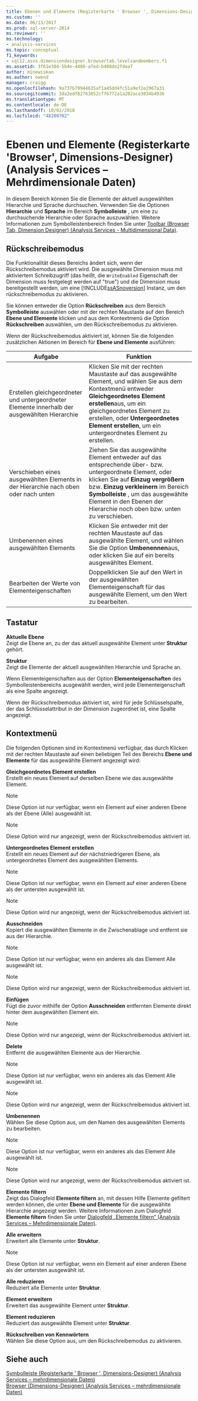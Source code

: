 ```yaml
---
title: Ebenen und Elemente (Registerkarte ' Browser ', Dimensions-Designer) (Analysis Services – mehrdimensionale Daten) | Microsoft-Dokumentation
ms.custom: ''
ms.date: 06/13/2017
ms.prod: sql-server-2014
ms.reviewer: ''
ms.technology:
- analysis-services
ms.topic: conceptual
f1_keywords:
- sql12.asvs.dimensiondesigner.browsertab.levelsandmembers.f1
ms.assetid: 3f61e384-5b4e-4480-a7ed-b408de2fdea7
author: minewiskan
ms.author: owend
manager: craigg
ms.openlocfilehash: 9a737b79944635af1a45dd4fc51a9ef2e2967a31
ms.sourcegitcommit: 3da2edf82763852cff6772a1a282ace3034b4936
ms.translationtype: MT
ms.contentlocale: de-DE
ms.lasthandoff: 10/02/2018
ms.locfileid: "48209702"
---
```

# <a name="level-and-members-browser-tab-dimension-designer-analysis-services---multidimensional-data"></a>Ebenen und Elemente (Registerkarte 'Browser', Dimensions-Designer) (Analysis Services – Mehrdimensionale Daten)
  In diesem Bereich können Sie die Elemente der aktuell ausgewählten Hierarchie und Sprache durchsuchen. Verwenden Sie die Optionen **Hierarchie** und **Sprache** im Bereich **Symbolleiste** , um eine zu durchsuchende Hierarchie oder Sprache auszuwählen. Weitere Informationen zum Symbolleistenbereich finden Sie unter [Toolbar &#40;Browser Tab, Dimension Designer&#41; &#40;Analysis Services - Multidimensional Data&#41;](toolbar-browser-tab-dimension-designer-analysis-services-multidimensional-data.md).  
  
## <a name="writeback-mode"></a>Rückschreibemodus  
 Die Funktionalität dieses Bereichs ändert sich, wenn der Rückschreibemodus aktiviert wird. Die ausgewählte Dimension muss mit aktiviertem Schreibzugriff (das heißt, die `WriteEnabled` Eigenschaft der Dimension muss festgelegt werden auf "true") und die Dimension muss bereitgestellt werden, um eine [!INCLUDE[ssASnoversion](../includes/ssasnoversion-md.md)] Instanz, um den rückschreibemodus zu aktivieren.  
  
 Sie können entweder die Option **Rückschreiben** aus dem Bereich **Symbolleiste** auswählen oder mit der rechten Maustaste auf den Bereich **Ebene und Elemente** klicken und aus dem Kontextmenü die Option **Rückschreiben** auswählen, um den Rückschreibemodus zu aktivieren.  
  
 Wenn der Rückschreibemodus aktiviert ist, können Sie die folgenden zusätzlichen Aktionen im Bereich  für **Ebene und Elemente** ausführen:  
  
|Aufgabe|Funktion|  
|-----------|-------------|  
|Erstellen gleichgeordneter und untergeordneter Elemente innerhalb der ausgewählten Hierarchie|Klicken Sie mit der rechten Maustaste auf das ausgewählte Element, und wählen Sie aus dem Kontextmenü entweder **Gleichgeordnetes Element erstellen**aus, um ein gleichgeordnetes Element zu erstellen, oder **Untergeordnetes Element erstellen**, um ein untergeordnetes Element zu erstellen.|  
|Verschieben eines ausgewählten Elements in der Hierarchie nach oben oder nach unten|Ziehen Sie das ausgewählte Element entweder auf das entsprechende über- bzw. untergeordnete Element, oder klicken Sie auf **Einzug vergrößern** bzw. **Einzug verkleinern** im Bereich **Symbolleiste** , um das ausgewählte Element in den Ebenen der Hierarchie noch oben bzw. unten zu verschieben.|  
|Umbenennen eines ausgewählten Elements|Klicken Sie entweder mit der rechten Maustaste auf das ausgewählte Element, und wählen Sie die Option **Umbenennen**aus, oder klicken Sie auf ein bereits ausgewähltes Element.|  
|Bearbeiten der Werte von Elementeigenschaften|Doppelklicken Sie auf den Wert in der ausgewählten Elementeigenschaft für das ausgewählte Element, um den Wert zu bearbeiten.|  
  
## <a name="options"></a>Tastatur  
 **Aktuelle Ebene**  
 Zeigt die Ebene an, zu der das aktuell ausgewählte Element unter **Struktur** gehört.  
  
 **Struktur**  
 Zeigt die Elemente der aktuell ausgewählten Hierarchie und Sprache an.  
  
 Wenn Elementeigenschaften aus der Option **Elementeigenschaften** des Symbolleistenbereichs ausgewählt werden, wird jede Elementeigenschaft als eine Spalte angezeigt.  
  
 Wenn der Rückschreibemodus aktiviert ist, wird für jede Schlüsselspalte, der das Schlüsselattribut in der Dimension zugeordnet ist, eine Spalte angezeigt.  
  
## <a name="context-menu"></a>Kontextmenü  
 Die folgenden Optionen sind im Kontextmenü verfügbar, das durch Klicken mit der rechten Maustaste auf einen beliebigen Teil des Bereichs **Ebene und Elemente** für das ausgewählte Element angezeigt wird:  
  
 **Gleichgeordnetes Element erstellen**  
 Erstellt ein neues Element auf derselben Ebene wie das ausgewählte Element.  
  
> [!NOTE]  
>  Diese Option ist nur verfügbar, wenn ein Element auf einer anderen Ebene als der Ebene (Alle) ausgewählt ist.  
  
> [!NOTE]  
>  Diese Option wird nur angezeigt, wenn der Rückschreibemodus aktiviert ist.  
  
 **Untergeordnetes Element erstellen**  
 Erstellt ein neues Element auf der nächstniedrigeren Ebene, als untergeordnetes Element des ausgewählten Elements.  
  
> [!NOTE]  
>  Diese Option ist nur verfügbar, wenn ein Element auf einer anderen Ebene als der untersten ausgewählt ist.  
  
> [!NOTE]  
>  Diese Option wird nur angezeigt, wenn der Rückschreibemodus aktiviert ist.  
  
 **Ausschneiden**  
 Kopiert die ausgewählten Elemente in die Zwischenablage und entfernt sie aus der Hierarchie.  
  
> [!NOTE]  
>  Diese Option ist nur verfügbar, wenn ein anderes als das Element Alle ausgewählt ist.  
  
> [!NOTE]  
>  Diese Option wird nur angezeigt, wenn der Rückschreibemodus aktiviert ist.  
  
 **Einfügen**  
 Fügt die zuvor mithilfe der Option **Ausschneiden** entfernten Elemente direkt hinter dem ausgewählten Element ein.  
  
> [!NOTE]  
>  Diese Option wird nur angezeigt, wenn der Rückschreibemodus aktiviert ist.  
  
 **Delete**  
 Entfernt die ausgewählten Elemente aus der Hierarchie.  
  
> [!NOTE]  
>  Diese Option ist nur verfügbar, wenn ein anderes als das Element Alle ausgewählt ist.  
  
> [!NOTE]  
>  Diese Option wird nur angezeigt, wenn der Rückschreibemodus aktiviert ist.  
  
 **Umbenennen**  
 Wählen Sie diese Option aus, um den Namen des ausgewählten Elements zu bearbeiten.  
  
> [!NOTE]  
>  Diese Option ist nur verfügbar, wenn ein anderes als das Element Alle ausgewählt ist.  
  
> [!NOTE]  
>  Diese Option wird nur angezeigt, wenn der Rückschreibemodus aktiviert ist.  
  
 **Elemente filtern**  
 Zeigt das Dialogfeld **Elemente filtern** an, mit dessen Hilfe Elemente gefiltert werden können, die unter **Ebene und Elemente** für die ausgewählte Hierarchie angezeigt werden. Weitere Informationen zum Dialogfeld **Elemente filtern** finden Sie unter [Dialogfeld „Elemente filtern“ &#40;Analysis Services – Mehrdimensionale Daten&#41;](filter-members-dialog-box-analysis-services-multidimensional-data.md).  
  
 **Alle erweitern**  
 Erweitert alle Elemente unter **Struktur**.  
  
> [!NOTE]  
>  Diese Option ist nur verfügbar, wenn ein Element auf einer anderen Ebene als der untersten ausgewählt ist.  
  
 **Alle reduzieren**  
 Reduziert alle Elemente unter **Struktur**.  
  
 **Element erweitern**  
 Erweitert das ausgewählte Element unter **Struktur**.  
  
 **Element reduzieren**  
 Reduziert das ausgewählte Element unter **Struktur**.  
  
 **Rückschreiben von Kennwörtern**  
 Wählen Sie diese Option aus, um den Rückschreibemodus zu aktivieren.  
  
## <a name="see-also"></a>Siehe auch  
 [Symbolleiste &#40;Registerkarte ' Browser ', Dimensions-Designer&#41; &#40;Analysis Services – mehrdimensionale Daten&#41;](toolbar-browser-tab-dimension-designer-analysis-services-multidimensional-data.md)   
 [Browser &#40;Dimensions-Designer&#41; &#40;Analysis Services – mehrdimensionale Daten&#41;](browser-dimension-designer-analysis-services-multidimensional-data.md)  
  
  
